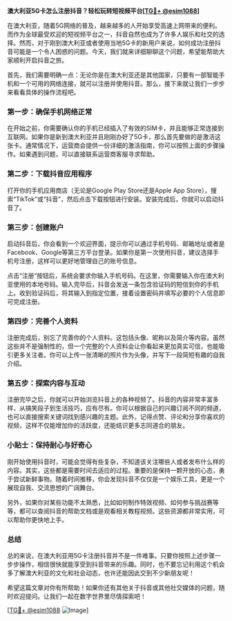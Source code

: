 **澳大利亚5G卡怎么注册抖音？轻松玩转短视频平台[[TG💪+ @esim1088](https://t.me/s/esim1088)]**

在澳大利亚，随着5G网络的普及，越来越多的人开始享受高速上网带来的便利。而作为全球最受欢迎的短视频平台之一，抖音自然也成为了许多人娱乐和社交的选择。然而，对于刚到澳大利亚或者使用当地5G卡的新用户来说，如何成功注册抖音可能是一个令人困惑的问题。今天，我们就来详细聊聊这个问题，希望能帮助大家顺利开启抖音之旅。

首先，我们需要明确一点：无论你是在澳大利亚还是其他国家，只要有一部智能手机和一个可用的网络连接，就可以注册并使用抖音。那么，接下来就让我们一步步来看看具体的操作流程吧。

### 第一步：确保手机网络正常

在开始之前，你需要确认你的手机已经插入了有效的SIM卡，并且能够正常连接到互联网。如果你是新到澳大利亚并且刚刚办好了5G卡，那么首先要做的是激活这张卡。通常情况下，运营商会提供一份详细的激活指南，你可以按照上面的步骤操作。如果遇到问题，可以直接联系运营商客服寻求帮助。

### 第二步：下载抖音应用程序

打开你的手机应用商店（无论是Google Play Store还是Apple App Store），搜索“TikTok”或“抖音”，然后点击下载按钮进行安装。安装完成后，你就可以启动抖音了。

### 第三步：创建账户

启动抖音后，你会看到一个欢迎界面，提示你可以通过手机号码、邮箱地址或者是Facebook、Google等第三方平台登录。如果你是第一次使用抖音，建议选择手机号注册，这样可以更好地管理自己的账号信息。

点击“注册”按钮后，系统会要求你输入手机号码。在这里，你需要输入你在澳大利亚使用的本地号码。输入完毕后，抖音会发送一条包含验证码的短信到你的手机上。收到验证码后，将其输入到指定位置，接着设置密码并填写必要的个人信息即可完成注册。

### 第四步：完善个人资料

注册完成后，别忘了完善你的个人资料。这包括头像、昵称以及简介等内容。虽然这些并不是强制性的，但一个完整的个人资料会让你看起来更加真实可信，也能吸引更多关注者。你可以上传一张清晰的照片作为头像，并写下一段简短有趣的自我介绍。

### 第五步：探索内容与互动

注册完毕之后，你就可以开始浏览抖音上的各种视频了。抖音的内容非常丰富多样，从搞笑段子到生活技巧，应有尽有。你可以根据自己的兴趣订阅不同的频道，也可以直接搜索关键词找到感兴趣的主题。此外，记得点赞、评论和分享你喜欢的视频，这样不仅能增加你的活跃度，还能结识更多志同道合的朋友。

### 小贴士：保持耐心与好奇心

刚开始使用抖音时，可能会觉得有些复杂，不知道该关注哪些人或者发布什么样的内容。其实，这些都是需要时间去适应的过程。重要的是保持一颗开放的心态，勇于尝试新鲜事物。随着时间推移，你会发现抖音不仅仅是一个娱乐工具，更是一个展现自我、交流思想的广阔舞台。

另外，如果你对某些功能不太熟悉，比如如何制作特效视频、如何参与挑战赛等等，都可以查阅抖音的帮助文档或是观看相关教程视频。这些资源都非常实用，可以帮助你更快地上手。

### 总结

总的来说，在澳大利亚用5G卡注册抖音并不是一件难事。只要你按照上述步骤一步步操作，相信很快就能享受到抖音带来的乐趣。同时，也不要忘记利用这个机会多了解澳大利亚的文化和社会动态，也许还能因此交到不少新朋友呢！

希望这篇文章对你有所帮助！如果你还有其他关于抖音或其他社交媒体的问题，随时欢迎提问。让我们一起在数字世界里尽情探索吧！

[[TG💪+ @esim1088](https://t.me/s/esim1088) ![Image](https://i.postimg.cc/4NQfJmqS/Snipaste-2025-05-13-00-14-12.png)]